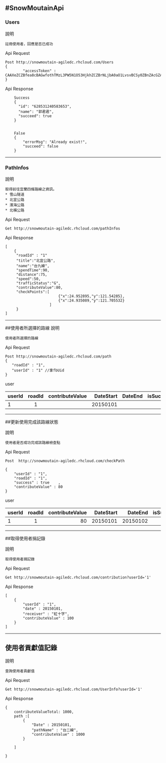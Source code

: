 #SnowMoutainApi
---
### Users
說明

	註冊使用者，回應是否已成功
	
Api Request

	Post http://snowmoutain-agiledc.rhcloud.com/Users
	{
			"accessToken" : CAAXeZCZBfea8cBAGwfothTMzL3PW5N1O53HjkhZCZBrNLjbA0aO1LvsvBCSy0ZBnZAcGZAPhtKFhYEMgi6vsekGtNNYpz8KOaNLb8PsXIoVZBxwGyg8iTbpYs9lHZB0x7nQZBYC4J1ZBRukcY2a4ASDni0tC0tBpJzEpxt6hM2mLRwUR7sJH8oh8E1viK82E2ee0VXm2SBM13LTQv4pstShbZAh3
	}
	

Api Response
	
		Success 
		{
		  "id": "628531240583653",
		  "name": "郭君君",
		  "succeed": true
		}
		
				
		False
		{
			"errorMsg": "Already exist!",
  			"succeed": false		
		}

---

### PathInfos
說明

	取得前往宜蘭四條路線之資訊。
	* 雪山隧道
	* 北宜公路
	* 濱海公路
	* 北橫公路

Api Request

	Get http://snowmoutain-agiledc.rhcloud.com/pathInfos

Api Response

	[
		{
		 "roadId" : "1"
		 "title":"北宜公路",
		 "name":"台九線",
		 "spendTime":90,
		 "distance":75,
		 "speed":50,
		 "trafficStatus":"G",
		 "contributeValue":80,
		 "checkPoints":[
		 					{"x":24.952895,"y":121.54285},
		 					{"x":24.935089,"y":121.705532}
		 				]
		 }
	]
	
	
---

##使用者所選擇的路線
說明
	
	使用者所選擇的路線

Api Request

	Post http://snowmoutain-agiledc.rhcloud.com/path	
	{
	   "roadId" : "1",
	   "userId" : "1" //拿fbUid
	}

user	

| userId        | roadId        | contributeValue  | DateStart | DateEnd | isSucess |
| ------------- |:-------------:| ----------------:| ---------:| -------:| --------:|
|       1       |       1       |                  | 20150101  |         |          |


---

##更新使用完成該路線狀態

說明
	
	使用者是否成功完成該路線檢查點
	
Api Request

	Post  http://snowmoutain-agiledc.rhcloud.com/checkPath
	
	{
		"userId" : "1",
		"roadId" : "1",
		"success" : true	,
		"contributeValue" : 80
	}

user

| userId        | roadId        | contributeValue  | DateStart | DateEnd | isSucess |
| ------------- |:-------------:| ----------------:| ---------:| -------:| --------:|
|       1       |       1       |       80         | 20150101  | 20150102|   true   |

---

##取得使用者捐記錄

說明

	取得使用者捐記錄
	
Api Request

	Get http://snowmoutain-agiledc.rhcloud.com/contribution?userId='1'

Api Response
	
	[	
		{
			"userId" : "1",
			"date" : 20150101,
			"receiver" : "紅十字",
			"contributeValue" : 100
		}
	]

---

## 使用者貢獻值記錄

說明

	查詢使用者貢獻值
	
Api Request

	Get http://snowmoutain-agiledc.rhcloud.com/UserInfo?userId='1'

Api Response

	{
		contributeValueTotal: 1000,
		path :[
			{
				"Date" : 20150101,
				"pathName" : "台二線",
				"contributeValue" : 1000	
			}
		
		] 
	
	}
	





